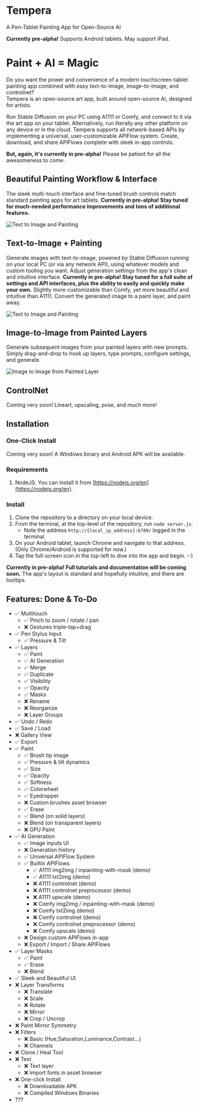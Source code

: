 # Tempera
A Pen-Tablet Painting App for Open-Source AI

**Currently pre-alpha!** Supports Android tablets. May support iPad.

# Paint + AI = Magic
Do you want the power and convenience of a modern touchscreen-tablet painting app combined with easy text-to-image, image-to-image, and controlnet?  
Tempera is an open-source art app, built around open-source AI, designed for artists.

Run Stable Diffusion on your PC using A1111 or Comfy, and connect to it via the art app on your tablet. Alternatively, run literally any other platform on any device or in the cloud. Tempera supports all network-based APIs by implementing a universal, user-customizable APIFlow system. Create, download, and share APIFlows complete with sleek in-app controls.

**But, again, it's currently in pre-alpha!** Please be patient for all the awesomeness to come.

## Beautiful Painting Workflow & Interface
The sleek multi-touch interface and fine-tuned brush controls match standard painting apps for art tablets. **Currently in pre-alpha! Stay tuned for much-needed performance improvements and tons of additional features.**

![Text to Image and Painting](demo-paint.jpg "Title")
## Text-to-Image + Painting
Generate images with text-to-image, powered by Stable Diffusion running on your local PC (or via any network API), using whatever models and custom tooling you want. Adjust generation settings from the app's clean and intuitive interface. **Currently in pre-alpha! Stay tuned for a full suite of settings and API interfaces, plus the ability to easily and quickly make your own.** Slightly more customizable than Comfy, yet more beautiful and intuitive than A1111. Convert the generated image to a paint layer, and paint away.

![Text to Image and Painting](demo-t2i+paint.jpg "Title")
## Image-to-Image from Painted Layers
Generate subsequent images from your painted layers with new prompts. Simply drag-and-drop to hook up layers, type prompts, configure settings, and generate.

![Image to Image from Painted Layer](demo-i2i.jpg "Title")
## ControlNet
Coming very soon! Lineart, upscaling, pose, and much more!

## Installation

### One-Click Install
Coming very soon! A Windows binary and Android APK will be available.

### Requirements
1. NodeJS. You can install it from [https://nodejs.org/en](https://nodejs.org/en).

### Install
1. Clone the repository to a directory on your local device.
2. From the terminal, at the top-level of the repository, run `node server.js`.
    * Note the address `http://{local_ip_address}:6789/` logged in the terminal.
3. On your Android tablet, launch Chrome and navigate to that address. (Only Chrome/Android is supported for now.)
4. Tap the full-screen icon in the top-left to dive into the app and begin. :-)  

**Currently in pre-alpha! Full tuturials and documentation will be coming soon.** The app's layout is standard and hopefully intuitive, and there are tooltips.

## Features: Done & To-Do
- ✅ Multitouch
    - ✅ Pinch to zoom / rotate / pan
    - ❌ Gestures triple-tap+drag
- ✅ Pen Stylus Input
    - ✅ Pressure & Tilt
- ✅ Layers
    - ✅ Paint
    - ✅ AI Generation
    - ✅ Merge
    - ✅ Duplicate
    - ✅ Visibility
    - ✅ Opacity
    - ✅ Masks
    - ❌ Rename
    - ❌ Reorganize
    - ❌ Layer Groups
- ✅ Undo / Redo
- ✅ Save / Load
- ❌ Gallery View
- ✅ Export
- ✅ Paint
    - ✅ Brush tip image
    - ✅ Pressure & tilt dynamics
    - ✅ Size
    - ✅ Opacity
    - ✅ Softness
    - ✅ Colorwheel
    - ✅ Eyedropper
    - ❌ Custom brushes asset browser
    - ✅ Erase
    - ✅ Blend (on solid layers)
    - ❌ Blend (on transparent layers)
    - ❌ GPU Paint
- ✅ AI Generation
    - ✅ Image inputs UI
    - ❌ Generation history
    - ✅ Universal APIFlow System
    - ✅ Builtin APIFlows
        - ✅ A1111 img2img / inpainting-with-mask (demo)
        - ✅ A1111 txt2img (demo)
        - ❌ A1111 controlnet (demo)
        - ❌ A1111 controlnet preprocessor (demo)
        - ❌ A1111 upscale (demo)
        - ❌ Comfy img2img / inpainting-with-mask (demo)
        - ❌ Comfy txt2img (demo)
        - ❌ Comfy controlnet (demo)
        - ❌ Comfy controlnet preprocessor (demo)
        - ❌ Comfy upscale (demo)
    - ❌ Design custom APIFlows in-app
    - ❌ Export / Import / Share APIFlows
- ✅ Layer Masks
    - ✅ Paint
    - ✅ Erase
    - ❌ Blend
- ✅ Sleek and Beautiful UI
- ❌ Layer Transforms
    - ❌ Translate
    - ❌ Scale
    - ❌ Rotate
    - ❌ Mirror
    - ❌ Crop / Uncrop
- ❌ Paint Mirror Symmetry
- ❌ Filters
    - ❌ Basic (Hue,Saturation,Luminance,Contrast...)
    - ❌ Channels
- ❌ Clone / Heal Tool
- ❌ Text
    - ❌ Text layer
    - ❌ Import fonts in asset browser
- ❌ One-click Install
    - ❌ Downloadable APK
    - ❌ Compiled Windows Binaries
- ???